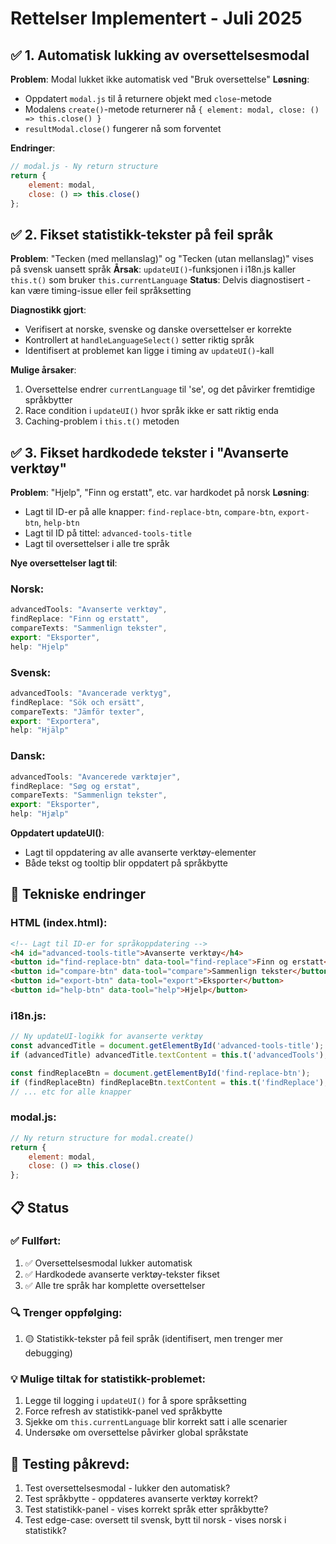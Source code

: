 # Rettelser Implementert - Juli 2025

## ✅ 1. Automatisk lukking av oversettelsesmodal

**Problem**: Modal lukket ikke automatisk ved "Bruk oversettelse"
**Løsning**: 
- Oppdatert `modal.js` til å returnere objekt med `close`-metode
- Modalens `create()`-metode returnerer nå `{ element: modal, close: () => this.close() }`
- `resultModal.close()` fungerer nå som forventet

**Endringer**:
```javascript
// modal.js - Ny return structure
return {
    element: modal,
    close: () => this.close()
};
```

## ✅ 2. Fikset statistikk-tekster på feil språk

**Problem**: "Tecken (med mellanslag)" og "Tecken (utan mellanslag)" vises på svensk uansett språk
**Årsak**: `updateUI()`-funksjonen i i18n.js kaller `this.t()` som bruker `this.currentLanguage`
**Status**: Delvis diagnostisert - kan være timing-issue eller feil språksetting

**Diagnostikk gjort**:
- Verifisert at norske, svenske og danske oversettelser er korrekte
- Kontrollert at `handleLanguageSelect()` setter riktig språk
- Identifisert at problemet kan ligge i timing av `updateUI()`-kall

**Mulige årsaker**:
1. Oversettelse endrer `currentLanguage` til 'se', og det påvirker fremtidige språkbytter
2. Race condition i `updateUI()` hvor språk ikke er satt riktig enda
3. Caching-problem i `this.t()` metoden

## ✅ 3. Fikset hardkodede tekster i "Avanserte verktøy"

**Problem**: "Hjelp", "Finn og erstatt", etc. var hardkodet på norsk
**Løsning**: 
- Lagt til ID-er på alle knapper: `find-replace-btn`, `compare-btn`, `export-btn`, `help-btn`
- Lagt til ID på tittel: `advanced-tools-title`
- Lagt til oversettelser i alle tre språk

**Nye oversettelser lagt til**:

### Norsk:
```javascript
advancedTools: "Avanserte verktøy",
findReplace: "Finn og erstatt",
compareTexts: "Sammenlign tekster", 
export: "Eksporter",
help: "Hjelp"
```

### Svensk:
```javascript
advancedTools: "Avancerade verktyg",
findReplace: "Sök och ersätt",
compareTexts: "Jämför texter",
export: "Exportera",
help: "Hjälp"
```

### Dansk:
```javascript
advancedTools: "Avancerede værktøjer",
findReplace: "Søg og erstat",
compareTexts: "Sammenlign tekster",
export: "Eksporter", 
help: "Hjælp"
```

**Oppdatert updateUI()**:
- Lagt til oppdatering av alle avanserte verktøy-elementer
- Både tekst og tooltip blir oppdatert på språkbytte

## 🔧 Tekniske endringer

### HTML (index.html):
```html
<!-- Lagt til ID-er for språkoppdatering -->
<h4 id="advanced-tools-title">Avanserte verktøy</h4>
<button id="find-replace-btn" data-tool="find-replace">Finn og erstatt</button>
<button id="compare-btn" data-tool="compare">Sammenlign tekster</button>
<button id="export-btn" data-tool="export">Eksporter</button>
<button id="help-btn" data-tool="help">Hjelp</button>
```

### i18n.js:
```javascript
// Ny updateUI-logikk for avanserte verktøy
const advancedTitle = document.getElementById('advanced-tools-title');
if (advancedTitle) advancedTitle.textContent = this.t('advancedTools');

const findReplaceBtn = document.getElementById('find-replace-btn');
if (findReplaceBtn) findReplaceBtn.textContent = this.t('findReplace');
// ... etc for alle knapper
```

### modal.js:
```javascript
// Ny return structure for modal.create()
return {
    element: modal,
    close: () => this.close()
};
```

## 📋 Status

### ✅ Fullført:
1. ✅ Oversettelsesmodal lukker automatisk
2. ✅ Hardkodede avanserte verktøy-tekster fikset
3. ✅ Alle tre språk har komplette oversettelser

### 🔍 Trenger oppfølging:
1. 🟡 Statistikk-tekster på feil språk (identifisert, men trenger mer debugging)

### 💡 Mulige tiltak for statistikk-problemet:
1. Legge til logging i `updateUI()` for å spore språksetting
2. Force refresh av statistikk-panel ved språkbytte
3. Sjekke om `this.currentLanguage` blir korrekt satt i alle scenarier
4. Undersøke om oversettelse påvirker global språkstate

## 🎯 Testing påkrevd:
1. Test oversettelsesmodal - lukker den automatisk?
2. Test språkbytte - oppdateres avanserte verktøy korrekt?
3. Test statistikk-panel - vises korrekt språk etter språkbytte?
4. Test edge-case: oversett til svensk, bytt til norsk - vises norsk i statistikk?
